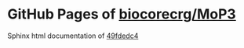 GitHub Pages of [biocorecrg/MoP3](https://github.com/biocorecrg/MoP3.git)
===
Sphinx html documentation of [49fdedc4](https://github.com/biocorecrg/MoP3/tree/49fdedc4572ebc2e3f15b15c4078aa5b3d212eda)
